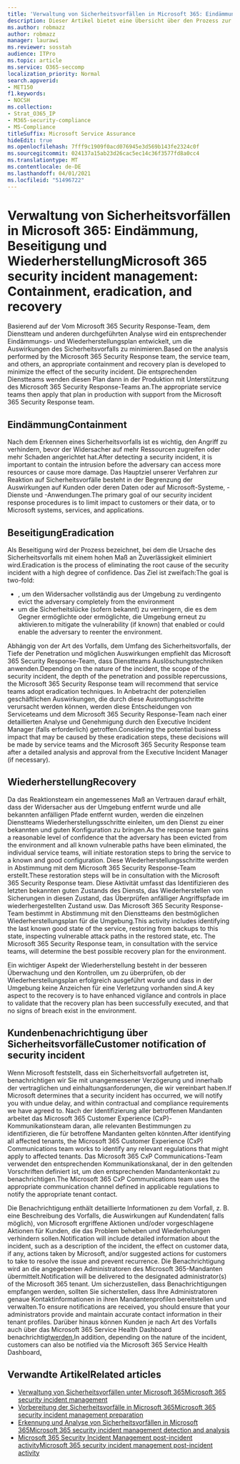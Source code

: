 ```yaml
---
title: 'Verwaltung von Sicherheitsvorfällen in Microsoft 365: Eindämmung, Beseitigung und Wiederherstellung'
description: Dieser Artikel bietet eine Übersicht über den Prozess zur Eindämmung, Beseitigung und Wiederherstellung von Sicherheitsvorfällen in Microsoft 365.
ms.author: robmazz
author: robmazz
manager: laurawi
ms.reviewer: sosstah
audience: ITPro
ms.topic: article
ms.service: O365-seccomp
localization_priority: Normal
search.appverid:
- MET150
f1.keywords:
- NOCSH
ms.collection:
- Strat_O365_IP
- M365-security-compliance
- MS-Compliance
titleSuffix: Microsoft Service Assurance
hideEdit: true
ms.openlocfilehash: 7fff9c1909f0acd076945e3d569b143fe2324c0f
ms.sourcegitcommit: 024137a15ab23d26cac5ec14c36f3577fd8a0cc4
ms.translationtype: MT
ms.contentlocale: de-DE
ms.lasthandoff: 04/01/2021
ms.locfileid: "51496722"
---
```

# <a name="microsoft-365-security-incident-management-containment-eradication-and-recovery"></a><span data-ttu-id="7171f-103">Verwaltung von Sicherheitsvorfällen in Microsoft 365: Eindämmung, Beseitigung und Wiederherstellung</span><span class="sxs-lookup"><span data-stu-id="7171f-103">Microsoft 365 security incident management: Containment, eradication, and recovery</span></span>

<span data-ttu-id="7171f-104">Basierend auf der Vom Microsoft 365 Security Response-Team, dem Dienstteam und anderen durchgeführten Analyse wird ein entsprechender Eindämmungs- und Wiederherstellungsplan entwickelt, um die Auswirkungen des Sicherheitsvorfalls zu minimieren.</span><span class="sxs-lookup"><span data-stu-id="7171f-104">Based on the analysis performed by the Microsoft 365 Security Response team, the service team, and others, an appropriate containment and recovery plan is developed to minimize the effect of the security incident.</span></span> <span data-ttu-id="7171f-105">Die entsprechenden Dienstteams wenden diesen Plan dann in der Produktion mit Unterstützung des Microsoft 365 Security Response-Teams an.</span><span class="sxs-lookup"><span data-stu-id="7171f-105">The appropriate service teams then apply that plan in production with support from the Microsoft 365 Security Response team.</span></span>

## <a name="containment"></a><span data-ttu-id="7171f-106">Eindämmung</span><span class="sxs-lookup"><span data-stu-id="7171f-106">Containment</span></span>

<span data-ttu-id="7171f-107">Nach dem Erkennen eines Sicherheitsvorfalls ist es wichtig, den Angriff zu verhindern, bevor der Widersacher auf mehr Ressourcen zugreifen oder mehr Schaden angerichtet hat.</span><span class="sxs-lookup"><span data-stu-id="7171f-107">After detecting a security incident, it is important to contain the intrusion before the adversary can access more resources or cause more damage.</span></span> <span data-ttu-id="7171f-108">Das Hauptziel unserer Verfahren zur Reaktion auf Sicherheitsvorfälle besteht in der Begrenzung der Auswirkungen auf Kunden oder deren Daten oder auf Microsoft-Systeme, -Dienste und -Anwendungen.</span><span class="sxs-lookup"><span data-stu-id="7171f-108">The primary goal of our security incident response procedures is to limit impact to customers or their data, or to Microsoft systems, services, and applications.</span></span>

## <a name="eradication"></a><span data-ttu-id="7171f-109">Beseitigung</span><span class="sxs-lookup"><span data-stu-id="7171f-109">Eradication</span></span>

<span data-ttu-id="7171f-110">Als Beseitigung wird der Prozess bezeichnet, bei dem die Ursache des Sicherheitsvorfalls mit einem hohen Maß an Zuverlässigkeit eliminiert wird.</span><span class="sxs-lookup"><span data-stu-id="7171f-110">Eradication is the process of eliminating the root cause of the security incident with a high degree of confidence.</span></span> <span data-ttu-id="7171f-111">Das Ziel ist zweifach:</span><span class="sxs-lookup"><span data-stu-id="7171f-111">The goal is two-fold:</span></span>

- <span data-ttu-id="7171f-112">, um den Widersacher vollständig aus der Umgebung zu verdingen</span><span class="sxs-lookup"><span data-stu-id="7171f-112">to evict the adversary completely from the environment</span></span>
- <span data-ttu-id="7171f-113">um die Sicherheitslücke (sofern bekannt) zu verringern, die es dem Gegner ermöglichte oder ermöglichte, die Umgebung erneut zu aktivieren.</span><span class="sxs-lookup"><span data-stu-id="7171f-113">to mitigate the vulnerability (if known) that enabled or could enable the adversary to reenter the environment.</span></span>

<span data-ttu-id="7171f-114">Abhängig von der Art des Vorfalls, dem Umfang des Sicherheitsvorfalls, der Tiefe der Penetration und möglichen Auswirkungen empfiehlt das Microsoft 365 Security Response-Team, dass Dienstteams Auslöschungstechniken anwenden.</span><span class="sxs-lookup"><span data-stu-id="7171f-114">Depending on the nature of the incident, the scope of the security incident, the depth of the penetration and possible repercussions, the Microsoft 365 Security Response team will recommend that service teams adopt eradication techniques.</span></span> <span data-ttu-id="7171f-115">In Anbetracht der potenziellen geschäftlichen Auswirkungen, die durch diese Ausrottungsschritte verursacht werden können, werden diese Entscheidungen von Serviceteams und dem Microsoft 365 Security Response-Team nach einer detaillierten Analyse und Genehmigung durch den Executive Incident Manager (falls erforderlich) getroffen.</span><span class="sxs-lookup"><span data-stu-id="7171f-115">Considering the potential business impact that may be caused by these eradication steps, these decisions will be made by service teams and the Microsoft 365 Security Response team after a detailed analysis and approval from the Executive Incident Manager (if necessary).</span></span>

## <a name="recovery"></a><span data-ttu-id="7171f-116">Wiederherstellung</span><span class="sxs-lookup"><span data-stu-id="7171f-116">Recovery</span></span>

<span data-ttu-id="7171f-117">Da das Reaktionsteam ein angemessenes Maß an Vertrauen darauf erhält, dass der Widersacher aus der Umgebung entfernt wurde und alle bekannten anfälligen Pfade entfernt wurden, werden die einzelnen Dienstteams Wiederherstellungsschritte einleiten, um den Dienst zu einer bekannten und guten Konfiguration zu bringen.</span><span class="sxs-lookup"><span data-stu-id="7171f-117">As the response team gains a reasonable level of confidence that the adversary has been evicted from the environment and all known vulnerable paths have been eliminated, the individual service teams, will initiate restoration steps to bring the service to a known and good configuration.</span></span> <span data-ttu-id="7171f-118">Diese Wiederherstellungsschritte werden in Abstimmung mit dem Microsoft 365 Security Response-Team erstellt.</span><span class="sxs-lookup"><span data-stu-id="7171f-118">These restoration steps will be in consultation with the Microsoft 365 Security Response team.</span></span> <span data-ttu-id="7171f-119">Diese Aktivität umfasst das Identifizieren des letzten bekannten guten Zustands des Diensts, das Wiederherstellen von Sicherungen in diesen Zustand, das Überprüfen anfälliger Angriffspfade im wiederhergestellten Zustand usw. Das Microsoft 365 Security Response-Team bestimmt in Abstimmung mit den Dienstteams den bestmöglichen Wiederherstellungsplan für die Umgebung.</span><span class="sxs-lookup"><span data-stu-id="7171f-119">This activity includes identifying the last known good state of the service, restoring from backups to this state, inspecting vulnerable attack paths in the restored state, etc. The Microsoft 365 Security Response team, in consultation with the service teams, will determine the best possible recovery plan for the environment.</span></span>

<span data-ttu-id="7171f-120">Ein wichtiger Aspekt der Wiederherstellung besteht in der besseren Überwachung und den Kontrollen, um zu überprüfen, ob der Wiederherstellungsplan erfolgreich ausgeführt wurde und dass in der Umgebung keine Anzeichen für eine Verletzung vorhanden sind.</span><span class="sxs-lookup"><span data-stu-id="7171f-120">A key aspect to the recovery is to have enhanced vigilance and controls in place to validate that the recovery plan has been successfully executed, and that no signs of breach exist in the environment.</span></span>

## <a name="customer-notification-of-security-incident"></a><span data-ttu-id="7171f-121">Kundenbenachrichtigung über Sicherheitsvorfälle</span><span class="sxs-lookup"><span data-stu-id="7171f-121">Customer notification of security incident</span></span>

<span data-ttu-id="7171f-122">Wenn Microsoft feststellt, dass ein Sicherheitsvorfall aufgetreten ist, benachrichtigen wir Sie mit unangemessener Verzögerung und innerhalb der vertraglichen und einhaltungsanforderungen, die wir vereinbart haben.</span><span class="sxs-lookup"><span data-stu-id="7171f-122">If Microsoft determines that a security incident has occurred, we will notify you with undue delay, and within contractual and compliance requirements we have agreed to.</span></span> <span data-ttu-id="7171f-123">Nach der Identifizierung aller betroffenen Mandanten arbeitet das Microsoft 365 Customer Experience (CxP)-Kommunikationsteam daran, alle relevanten Bestimmungen zu identifizieren, die für betroffene Mandanten gelten könnten.</span><span class="sxs-lookup"><span data-stu-id="7171f-123">After identifying all affected tenants, the Microsoft 365 Customer Experience (CxP) Communications team works to identify any relevant regulations that might apply to affected tenants.</span></span> <span data-ttu-id="7171f-124">Das Microsoft 365 CxP Communications-Team verwendet den entsprechenden Kommunikationskanal, der in den geltenden Vorschriften definiert ist, um den entsprechenden Mandantenkontakt zu benachrichtigen.</span><span class="sxs-lookup"><span data-stu-id="7171f-124">The Microsoft 365 CxP Communications team uses the appropriate communication channel defined in applicable regulations to notify the appropriate tenant contact.</span></span>

<span data-ttu-id="7171f-125">Die Benachrichtigung enthält detaillierte Informationen zu dem Vorfall, z. B. eine Beschreibung des Vorfalls, die Auswirkungen auf Kundendaten( falls möglich), von Microsoft ergriffene Aktionen und/oder vorgeschlagene Aktionen für Kunden, die das Problem beheben und Wiederholungen verhindern sollen.</span><span class="sxs-lookup"><span data-stu-id="7171f-125">Notification will include detailed information about the incident, such as a description of the incident, the effect on customer data, if any, actions taken by Microsoft, and/or suggested actions for customers to take to resolve the issue and prevent recurrence.</span></span> <span data-ttu-id="7171f-126">Die Benachrichtigung wird an die angegebenen Administratoren des Microsoft 365-Mandanten übermittelt.</span><span class="sxs-lookup"><span data-stu-id="7171f-126">Notification will be delivered to the designated administrator(s) of the Microsoft 365 tenant.</span></span> <span data-ttu-id="7171f-127">Um sicherzustellen, dass Benachrichtigungen empfangen werden, sollten Sie sicherstellen, dass Ihre Administratoren genaue Kontaktinformationen in ihren Mandantenprofilen bereitstellen und verwalten.</span><span class="sxs-lookup"><span data-stu-id="7171f-127">To ensure notifications are received, you should ensure that your administrators provide and maintain accurate contact information in their tenant profiles.</span></span> <span data-ttu-id="7171f-128">Darüber hinaus können Kunden je nach Art des Vorfalls auch über das Microsoft 365 Service Health Dashboard benachrichtigt[werden.](http://status.yammer.com/)</span><span class="sxs-lookup"><span data-stu-id="7171f-128">In addition, depending on the nature of the incident, customers can also be notified via the Microsoft 365 Service Health Dashboard[.](http://status.yammer.com/)</span></span>

## <a name="related-articles"></a><span data-ttu-id="7171f-129">Verwandte Artikel</span><span class="sxs-lookup"><span data-stu-id="7171f-129">Related articles</span></span>

- [<span data-ttu-id="7171f-130">Verwaltung von Sicherheitsvorfällen unter Microsoft 365</span><span class="sxs-lookup"><span data-stu-id="7171f-130">Microsoft 365 security incident management</span></span>](assurance-security-incident-management.md)
- [<span data-ttu-id="7171f-131">Vorbereitung der Sicherheitsvorfälle in Microsoft 365</span><span class="sxs-lookup"><span data-stu-id="7171f-131">Microsoft 365 security incident management preparation</span></span>](assurance-sim-preparation.md)
- [<span data-ttu-id="7171f-132">Erkennung und Analyse von Sicherheitsvorfällen in Microsoft 365</span><span class="sxs-lookup"><span data-stu-id="7171f-132">Microsoft 365 security incident management detection and analysis</span></span>](assurance-sim-detection-analysis.md)
- [<span data-ttu-id="7171f-133">Microsoft 365 Security Incident Management post-incident activity</span><span class="sxs-lookup"><span data-stu-id="7171f-133">Microsoft 365 security incident management post-incident activity</span></span>](assurance-sim-post-incident-activity.md)
